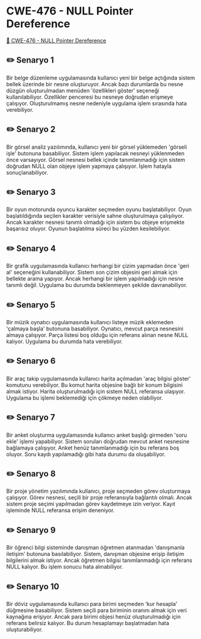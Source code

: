 # CWE-476 - NULL Pointer Dereference
<a href="https://cwe.mitre.org/data/definitions/476.html" target="_blank">🔗 CWE-476 - NULL Pointer Dereference</a>

## ✏️ Senaryo 1
Bir belge düzenleme uygulamasında kullanıcı yeni bir belge açtığında sistem bellek üzerinde bir nesne oluşturuyor. Ancak bazı durumlarda bu nesne düzgün oluşturulmadan menüden 'özellikleri göster' seçeneği kullanılabiliyor. Özellikler penceresi bu nesneye doğrudan erişmeye çalışıyor. Oluşturulmamış nesne nedeniyle uygulama işlem sırasında hata verebiliyor.

## ✏️ Senaryo 2
Bir görsel analiz yazılımında, kullanıcı yeni bir görsel yüklemeden 'görseli işle' butonuna basabiliyor. Sistem işlem yapılacak nesneyi yüklenmeden önce varsayıyor. Görsel nesnesi bellek içinde tanımlanmadığı için sistem doğrudan NULL olan objeye işlem yapmaya çalışıyor. İşlem hatayla sonuçlanabiliyor.

## ✏️ Senaryo 3
Bir oyun motorunda oyuncu karakter seçmeden oyunu başlatabiliyor. Oyun başlatıldığında seçilen karakter verisiyle sahne oluşturulmaya çalışılıyor. Ancak karakter nesnesi tanımlı olmadığı için sistem bu objeye erişmekte başarısız oluyor. Oyunun başlatılma süreci bu yüzden kesilebiliyor.

## ✏️ Senaryo 4
Bir grafik uygulamasında kullanıcı herhangi bir çizim yapmadan önce 'geri al' seçeneğini kullanabiliyor. Sistem son çizim objesini geri almak için bellekte arama yapıyor. Ancak herhangi bir işlem yapılmadığı için nesne tanımlı değil. Uygulama bu durumda beklenmeyen şekilde davranabiliyor.

## ✏️ Senaryo 5
Bir müzik oynatıcı uygulamasında kullanıcı listeye müzik eklemeden 'çalmaya başla' butonuna basabiliyor. Oynatıcı, mevcut parça nesnesini almaya çalışıyor. Parça listesi boş olduğu için referans alınan nesne NULL kalıyor. Uygulama bu durumda hata verebiliyor.

## ✏️ Senaryo 6
Bir araç takip uygulamasında kullanıcı harita açılmadan 'araç bilgisi göster' komutunu verebiliyor. Bu komut harita objesine bağlı bir konum bilgisini almak istiyor. Harita oluşturulmadığı için sistem NULL referansa ulaşıyor. Uygulama bu işlemi beklemediği için çökmeye neden olabiliyor.

## ✏️ Senaryo 7
Bir anket oluşturma uygulamasında kullanıcı anket başlığı girmeden 'soru ekle' işlemi yapabiliyor. Sistem soruları doğrudan mevcut anket nesnesine bağlamaya çalışıyor. Anket henüz tanımlanmadığı için bu referans boş oluyor. Soru kaydı yapılamadığı gibi hata durumu da oluşabiliyor.

## ✏️ Senaryo 8
Bir proje yönetim yazılımında kullanıcı, proje seçmeden görev oluşturmaya çalışıyor. Görev nesnesi, seçili bir proje referansıyla bağlantılı olmalı. Ancak sistem proje seçimi yapılmadan görev kaydetmeye izin veriyor. Kayıt işleminde NULL referansa erişim deneniyor.

## ✏️ Senaryo 9
Bir öğrenci bilgi sisteminde danışman öğretmen atanmadan 'danışmanla iletişim' butonuna basılabiliyor. Sistem, danışman objesine erişip iletişim bilgilerini almak istiyor. Ancak öğretmen bilgisi tanımlanmadığı için referans NULL kalıyor. Bu işlem sonucu hata alınabiliyor.

## ✏️ Senaryo 10
Bir döviz uygulamasında kullanıcı para birimi seçmeden 'kur hesapla' düğmesine basabiliyor. Sistem seçili para biriminin oranını almak için veri kaynağına erişiyor. Ancak para birimi objesi henüz oluşturulmadığı için referans belirsiz kalıyor. Bu durum hesaplamayı başlatmadan hata oluşturabiliyor.

